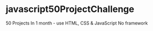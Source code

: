 # javascript50ProjectChallenge
50 Projects In 1 month - use HTML, CSS &amp; JavaScript No framework
